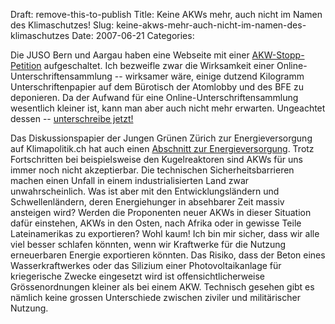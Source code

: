 Draft: remove-this-to-publish
Title: Keine AKWs mehr, auch nicht im Namen des Klimaschutzes!
Slug: keine-akws-mehr-auch-nicht-im-namen-des-klimaschutzes
Date: 2007-06-21
Categories:

Die JUSO Bern und Aargau haben eine Webseite mit einer [AKW-Stopp-Petition](http://www.akw-stopp.ch/default.php) aufgeschaltet. Ich bezweifle zwar die Wirksamkeit einer Online-Unterschriftensammlung -- wirksamer wäre, einige dutzend Kilogramm Unterschriftenpapier auf dem Bürotisch der Atomlobby und des BFE zu deponieren. Da der Aufwand für eine Online-Unterschriftensammlung wesentlich kleiner ist, kann man aber auch nicht mehr erwarten. Ungeachtet dessen -- [unterschreibe jetzt!](http://www.akw-stopp.ch/default.php)

Das Diskussionspapier der Jungen Grünen Zürich zur Energieversorgung auf Klimapolitik.ch hat auch einen [Abschnitt zur Energieversorgung](http://www.klimapolitik.ch/politik/energieversorgung/). Trotz Fortschritten bei beispielsweise den Kugelreaktoren sind AKWs für uns immer noch nicht akzeptierbar. Die technischen Sicherheitsbarrieren machen einen Unfall in einem industrialisierten Land zwar unwahrscheinlich. Was ist aber mit den Entwicklungsländern und Schwellenländern, deren Energiehunger in absehbarer Zeit massiv ansteigen wird? Werden die Proponenten neuer AKWs in dieser Situation dafür einstehen, AKWs in den Osten, nach Afrika oder in gewisse Teile Lateinamerikas zu exportieren? Wohl kaum! Ich bin mir sicher, dass wir alle viel besser schlafen könnten, wenn wir Kraftwerke für die Nutzung erneuerbaren Energie exportieren könnten. Das Risiko, dass der Beton eines Wasserkraftwerkes oder das Silizium einer Photovoltaikanlage für kriegerische Zwecke eingesetzt wird ist offensichtlicherweise Grössenordnungen kleiner als bei einem AKW. Technisch gesehen gibt es nämlich keine grossen Unterschiede zwischen ziviler und militärischer Nutzung.
